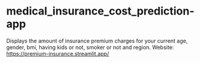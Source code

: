 # medical_insurance_cost_prediction-app
Displays the amount of insurance premium charges for your current age, gender, bmi, having kids or not, smoker or not and region.
Website: https://premium-insurance.streamlit.app/
